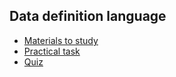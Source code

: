 ## Data definition language
- [Materials to study](ddl_to_read.md)
- [Practical task](../../tasks/ddl_task.md)
- [Quiz](../../quiz/ddl_quiz.md)


